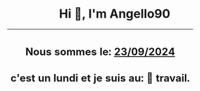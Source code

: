 <h1 align='center'>Hi 👋, I'm Angello90</h1>
<div align='center'>

|<h2 align='center'>Nous sommes le: <u>23/09/2024</u></h2><h2 align='center'>c'est un lundi et je suis au: 🏢 travail.</h2>|
|---
</div>